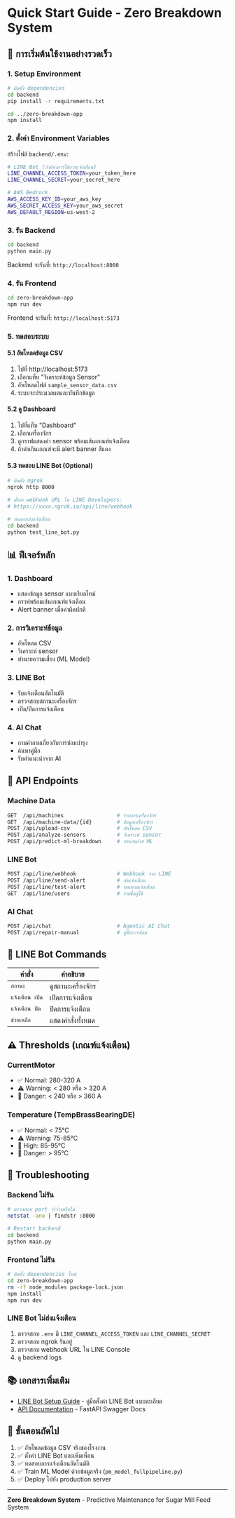 # Quick Start Guide - Zero Breakdown System

## 🚀 การเริ่มต้นใช้งานอย่างรวดเร็ว

### 1. Setup Environment

```bash
# ติดตั้ง dependencies
cd backend
pip install -r requirements.txt

cd ../zero-breakdown-app
npm install
```

### 2. ตั้งค่า Environment Variables

สร้างไฟล์ `backend/.env`:

```bash
# LINE Bot (ถ้าต้องการใช้การแจ้งเตือน)
LINE_CHANNEL_ACCESS_TOKEN=your_token_here
LINE_CHANNEL_SECRET=your_secret_here

# AWS Bedrock
AWS_ACCESS_KEY_ID=your_aws_key
AWS_SECRET_ACCESS_KEY=your_aws_secret
AWS_DEFAULT_REGION=us-west-2
```

### 3. รัน Backend

```bash
cd backend
python main.py
```

Backend จะรันที่: `http://localhost:8000`

### 4. รัน Frontend

```bash
cd zero-breakdown-app
npm run dev
```

Frontend จะรันที่: `http://localhost:5173`

### 5. ทดสอบระบบ

#### 5.1 อัพโหลดข้อมูล CSV

1. ไปที่ http://localhost:5173
2. เลือกแท็บ "วิเคราะห์ข้อมูล Sensor"
3. อัพโหลดไฟล์ `sample_sensor_data.csv`
4. ระบบจะประมวลผลและบันทึกข้อมูล

#### 5.2 ดู Dashboard

1. ไปที่แท็บ "Dashboard"
2. เลือกเครื่องจักร
3. ดูกราฟแสดงค่า sensor พร้อมเส้นเกณฑ์แจ้งเตือน
4. ถ้าค่าเกินเกณฑ์จะมี alert banner สีแดง

#### 5.3 ทดสอบ LINE Bot (Optional)

```bash
# ติดตั้ง ngrok
ngrok http 8000

# ตั้งค่า webhook URL ใน LINE Developers:
# https://xxxx.ngrok.io/api/line/webhook

# ทดสอบส่งแจ้งเตือน
cd backend
python test_line_bot.py
```

## 📊 ฟีเจอร์หลัก

### 1. Dashboard
- แสดงข้อมูล sensor แบบเรียลไทม์
- กราฟพร้อมเส้นเกณฑ์แจ้งเตือน
- Alert banner เมื่อค่าผิดปกติ

### 2. การวิเคราะห์ข้อมูล
- อัพโหลด CSV
- วิเคราะห์ sensor
- ทำนายความเสี่ยง (ML Model)

### 3. LINE Bot
- รับแจ้งเตือนอัตโนมัติ
- ตรวจสอบสถานะเครื่องจักร
- เปิด/ปิดการแจ้งเตือน

### 4. AI Chat
- ถามคำถามเกี่ยวกับการซ่อมบำรุง
- ค้นหาคู่มือ
- รับคำแนะนำจาก AI

## 🔧 API Endpoints

### Machine Data
```bash
GET  /api/machines                 # รายการเครื่องจักร
GET  /api/machine-data/{id}        # ข้อมูลเครื่องจักร
POST /api/upload-csv               # อัพโหลด CSV
POST /api/analyze-sensors          # วิเคราะห์ sensor
POST /api/predict-ml-breakdown     # ทำนายด้วย ML
```

### LINE Bot
```bash
POST /api/line/webhook             # Webhook จาก LINE
POST /api/line/send-alert          # ส่งแจ้งเตือน
POST /api/line/test-alert          # ทดสอบแจ้งเตือน
GET  /api/line/users               # รายชื่อผู้ใช้
```

### AI Chat
```bash
POST /api/chat                     # Agentic AI Chat
POST /api/repair-manual            # คู่มือการซ่อม
```

## 📱 LINE Bot Commands

| คำสั่ง | คำอธิบาย |
|--------|----------|
| `สถานะ` | ดูสถานะเครื่องจักร |
| `แจ้งเตือน เปิด` | เปิดการแจ้งเตือน |
| `แจ้งเตือน ปิด` | ปิดการแจ้งเตือน |
| `ช่วยเหลือ` | แสดงคำสั่งทั้งหมด |

## ⚠️ Thresholds (เกณฑ์แจ้งเตือน)

### CurrentMotor
- ✅ Normal: 280-320 A
- ⚠️ Warning: < 280 หรือ > 320 A
- 🔴 Danger: < 240 หรือ > 360 A

### Temperature (TempBrassBearingDE)
- ✅ Normal: < 75°C
- ⚠️ Warning: 75-85°C
- 🚨 High: 85-95°C
- 🔴 Danger: > 95°C

## 🐛 Troubleshooting

### Backend ไม่รัน
```bash
# ตรวจสอบ port ว่าว่างหรือไม่
netstat -ano | findstr :8000

# Restart backend
cd backend
python main.py
```

### Frontend ไม่รัน
```bash
# ติดตั้ง dependencies ใหม่
cd zero-breakdown-app
rm -rf node_modules package-lock.json
npm install
npm run dev
```

### LINE Bot ไม่ส่งแจ้งเตือน
1. ตรวจสอบ `.env` มี `LINE_CHANNEL_ACCESS_TOKEN` และ `LINE_CHANNEL_SECRET`
2. ตรวจสอบ ngrok รันอยู่
3. ตรวจสอบ webhook URL ใน LINE Console
4. ดู backend logs

## 📚 เอกสารเพิ่มเติม

- [LINE Bot Setup Guide](./LINE_BOT_SETUP.md) - คู่มือตั้งค่า LINE Bot แบบละเอียด
- [API Documentation](http://localhost:8000/docs) - FastAPI Swagger Docs

## 🎯 ขั้นตอนถัดไป

1. ✅ อัพโหลดข้อมูล CSV จริงของโรงงาน
2. ✅ ตั้งค่า LINE Bot และเพิ่มเพื่อน
3. ✅ ทดสอบการแจ้งเตือนอัตโนมัติ
4. ✅ Train ML Model ด้วยข้อมูลจริง (`pm_model_fullpipeline.py`)
5. ✅ Deploy ไปยัง production server

---

**Zero Breakdown System** - Predictive Maintenance for Sugar Mill Feed System